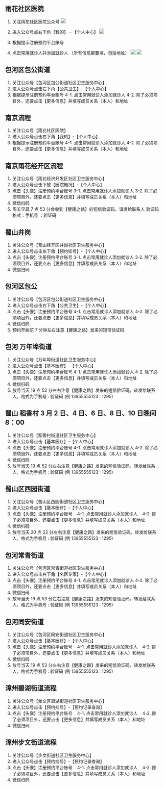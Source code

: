 ## 雨花社区医院

1. 关注雨花社区医院公众号
   ![](imgs/2022-11-25-22-52-08.png)

2. 进入公众号点右下角【我的】 - 【个人中心】
   ![](imgs/2022-11-25-22-53-49.png)
3. 根据提示注册预约平台账号
4. 点击常用就诊人并添加就诊人 （所有信息都要填，包括地址）
   ![](imgs/2022-11-25-22-55-59.png)
   ![](imgs/2022-11-25-22-56-56.png)

## 包河区包公街道

1. 关注公众号【包河区包公街道社区卫生服务中心】
2. 进入公众号点击右下角【公共卫生】-【个人中心】
3. 根据提示注册预约平台账号
   4-1. 点击常用就诊人添加就诊人
   4-2. 除了必须项目外，还要点击【更多信息】并填写成员关系（本人）和地址

## 南京流程

1. 关注公众号【雨花社区医院】
2. 进入公众号点击右下角【我的】-【个人中心】
3. 根据提示注册预约平台账号
   4-1. 点击常用就诊人添加就诊人
   4-2. 除了必须项目外，还要点击【更多信息】并填写成员关系（本人）和地址

## 南京雨花经开区流程

1. 关注公众号【雨花经济开发区社区卫生服务中心】
2. 进入公众号点击下放【医院概况】-【个人中心】
3. 点击【头像】注册预约平台账号
   3-1. 点击常用就诊人添加就诊人
   3-2. 除了必须项目外，还要点击【更多信息】并填写成员关系（本人）和地址
4. 微信扫码
5. 周五早晨 7 点 53 分会收到【健康之路】的短信验证码，请发给联系人
   验证码格式：手机号 ：验证码

## 蜀山井岗

1. 关注公众号【蜀山经开区井岗社区卫生服务中心】
2. 进入公众号点击左下角【预约挂号】-【个人中心】
3. 点击【头像】注册预约平台账号
   3-1. 点击常用就诊人添加就诊人
   3-2. 除了必须项目外，还要点击【更多信息】并填写成员关系（本人）和地址
4. 微信扫码

## 包河区包公

1. 关注公众号【包河区包公街道社区卫生服务中心】
2. 进入公众号点击右下角【公共卫生】-【个人中心】
3. 点击【头像】注册预约平台账号
   4-1. 点击常用就诊人添加就诊人
   4-2. 除了必须项目外，还要点击【更多信息】并填写成员关系（本人）和地址
4. 微信扫码
5. 预约开始前 7 分钟左右注意【健康之路】发来的短信验证码

## 包河 万年埠街道

1. 关注公众号【万年埠街道社区卫生服务中心】
2. 进入公众号点击【基本医疗】-【个人中心】
3. 点击【头像】注册预约平台账号
   4-1. 点击常用就诊人添加就诊人
   4-2. 除了必须项目外，还要点击【更多信息】并填写成员关系（本人）和地址
4. 微信扫码
5. 放号当天 19 点 52 分左右注意【健康之路】发来的短信验证码，转发给联系人，格式为手机号 : 验证码 (例 13955555123 : 1295)

## 蜀山 稻香村 3 月 2 日、4 日、6 日、8 日、10 日晚间 8：00

1. 关注公众号【稻香村街道社区卫生服务中心】
2. 进入公众号点击【基本医疗】-【个人中心】
3. 点击【头像】注册预约平台账号
   4-1. 点击常用就诊人添加就诊人
   4-2. 除了必须项目外，还要点击【更多信息】并填写成员关系（本人）和地址
4. 微信扫码
5. 放号当天 19 点 52 分左右注意【健康之路】发来的短信验证码，转发给联系人，格式为手机号 : 验证码 (例 13955555123 : 1295)

## 蜀山区西园街道

1. 关注公众号【蜀山区西园街道社区卫生服务中心】
2. 进入公众号点击【基本医疗】-【个人中心】
3. 点击【头像】注册预约平台账号
      4-1. 点击常用就诊人添加就诊人
      4-2. 除了必须项目外，还要点击【更多信息】并填写成员关系（本人）和地址
4. 微信扫码
5. 放号当天 20 点 22 分左右注意【健康之路】发来的短信验证码，转发给联系人，格式为手机号 : 验证码 (例 13955555123 : 1295)

## 包河常青街道

1. 关注公众号【包河区常青街道社区卫生服务中心】
2. 进入公众号点击右下角【名医专家】-【个人中心】
3. 点击【头像】注册预约平台账号
   4-1. 点击常用就诊人添加就诊人
   4-2. 除了必须项目外，还要点击【更多信息】并填写成员关系（本人）和地址
4. 微信扫码
5. 放号当天 19 点 53 分左右注意【健康之路】发来的短信验证码，转发给联系人，格式为手机号 : 验证码 (例 13955555123 : 1295)

## 包河同安街道

1. 关注公众号【包河区同安街道社区卫生服务中心】
2. 进入公众号点击【基本医疗】-【个人中心】
3. 点击【头像】注册预约平台账号
      4-1. 点击常用就诊人添加就诊人
      4-2. 除了必须项目外，还要点击【更多信息】并填写成员关系（本人）和地址
4. 微信扫码
5. 放号当天 19 点 53 分左右注意【健康之路】发来的短信验证码，转发给联系人，格式为手机号 : 验证码 (例 13955555123 : 1295)

## 漳州碧湖街道流程

1. 关注公众号【龙文区碧湖街道社区卫生服务中心】
2. 进入公众号点击【预约挂号】-【预约记录查询】
3. 点击【头像】注册预约平台账号
      4-1. 点击常用就诊人添加就诊人
      4-2. 除了必须项目外，还要点击【更多信息】并填写成员关系（本人）和地址
4. 微信扫码

## 漳州步文街道流程

1. 关注公众号【步文街道社区卫生服务中心】
2. 进入公众号点击【预约挂号】-【预约记录查询】
3. 点击【头像】注册预约平台账号
      4-1. 点击常用就诊人添加就诊人
      4-2. 除了必须项目外，还要点击【更多信息】并填写成员关系（本人）和地址
4. 微信扫码
